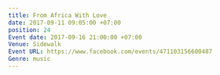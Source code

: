 ```yaml
---
title: From Africa With Love
date: 2017-09-11 09:05:00 +07:00
position: 24
Event date: 2017-09-16 21:00:00 +07:00
Venue: Sidewalk
Event URL: https://www.facebook.com/events/471103156600487
Genre: music
---
```


